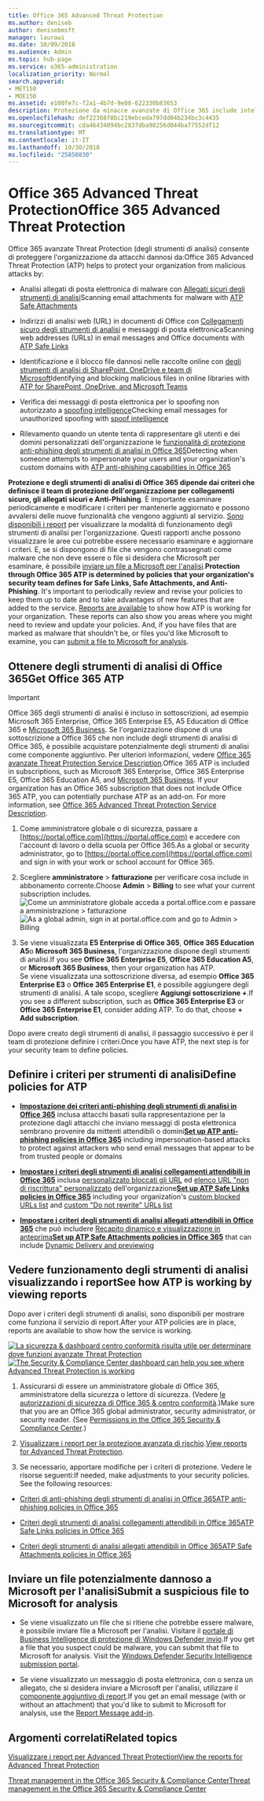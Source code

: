 ```yaml
---
title: Office 365 Advanced Threat Protection
ms.author: deniseb
author: denisebmsft
manager: laurawi
ms.date: 10/09/2018
ms.audience: Admin
ms.topic: hub-page
ms.service: o365-administration
localization_priority: Normal
search.appverid:
- MET150
- MOE150
ms.assetid: e100fe7c-f2a1-4b7d-9e08-622330b83653
description: Protezione da minacce avanzate di Office 365 include intelligence spoofing, collegamenti sicuri, gli allegati sicuri e funzionalità avanzate di anti-phishing. Protezione avanzata di rischio viene inoltre esteso per i file in SharePoint Online, OneDrive for Business e Teams Microsoft.
ms.openlocfilehash: def22368f8bc219ebceda797dd04b234bc3c4435
ms.sourcegitcommit: cda46434094bc2837dba90256d044ba77552df12
ms.translationtype: MT
ms.contentlocale: it-IT
ms.lasthandoff: 10/30/2018
ms.locfileid: "25850830"
---
```

# <a name="office-365-advanced-threat-protection"></a><span data-ttu-id="4d5c7-104">Office 365 Advanced Threat Protection</span><span class="sxs-lookup"><span data-stu-id="4d5c7-104">Office 365 Advanced Threat Protection</span></span>

<span data-ttu-id="4d5c7-105">Office 365 avanzate Threat Protection (degli strumenti di analisi) consente di proteggere l'organizzazione da attacchi dannosi da:</span><span class="sxs-lookup"><span data-stu-id="4d5c7-105">Office 365 Advanced Threat Protection (ATP) helps to protect your organization from malicious attacks by:</span></span>
  
- <span data-ttu-id="4d5c7-106">Analisi allegati di posta elettronica di malware con [Allegati sicuri degli strumenti di analisi](atp-safe-attachments.md)</span><span class="sxs-lookup"><span data-stu-id="4d5c7-106">Scanning email attachments for malware with [ATP Safe Attachments](atp-safe-attachments.md)</span></span>
    
- <span data-ttu-id="4d5c7-107">Indirizzi di analisi web (URL) in documenti di Office con [Collegamenti sicuro degli strumenti di analisi](atp-safe-links.md) e messaggi di posta elettronica</span><span class="sxs-lookup"><span data-stu-id="4d5c7-107">Scanning web addresses (URLs) in email messages and Office documents with [ATP Safe Links](atp-safe-links.md)</span></span>
    
- <span data-ttu-id="4d5c7-108">Identificazione e il blocco file dannosi nelle raccolte online con [degli strumenti di analisi di SharePoint, OneDrive e team di Microsoft](atp-for-spo-odb-and-teams.md)</span><span class="sxs-lookup"><span data-stu-id="4d5c7-108">Identifying and blocking malicious files in online libraries with [ATP for SharePoint, OneDrive, and Microsoft Teams](atp-for-spo-odb-and-teams.md)</span></span>
    
- <span data-ttu-id="4d5c7-109">Verifica dei messaggi di posta elettronica per lo spoofing non autorizzato a [spoofing intelligence](learn-about-spoof-intelligence.md)</span><span class="sxs-lookup"><span data-stu-id="4d5c7-109">Checking email messages for unauthorized spoofing with [spoof intelligence](learn-about-spoof-intelligence.md)</span></span>
    
- <span data-ttu-id="4d5c7-110">Rilevamento quando un utente tenta di rappresentare gli utenti e dei domini personalizzati dell'organizzazione le [funzionalità di protezione anti-phishing degli strumenti di analisi in Office 365](atp-anti-phishing.md)</span><span class="sxs-lookup"><span data-stu-id="4d5c7-110">Detecting when someone attempts to impersonate your users and your organization's custom domains with [ATP anti-phishing capabilities in Office 365](atp-anti-phishing.md)</span></span>
    
<span data-ttu-id="4d5c7-p102">**Protezione e degli strumenti di analisi di Office 365 dipende dai criteri che definisce il team di protezione dell'organizzazione per collegamenti sicuro, gli allegati sicuri e Anti-Phishing**. È importante esaminare periodicamente e modificare i criteri per mantenerle aggiornato e possono avvalersi delle nuove funzionalità che vengono aggiunti al servizio. [Sono disponibili i report](view-reports-for-atp.md) per visualizzare la modalità di funzionamento degli strumenti di analisi per l'organizzazione. Questi rapporti anche possono visualizzare le aree cui potrebbe essere necessario esaminare e aggiornare i criteri. E, se si dispongono di file che vengono contrassegnati come malware che non deve essere o file si desidera che Microsoft per esaminare, è possibile [inviare un file a Microsoft per l'analisi](#submit-a-suspicious-file-to-microsoft-for-analysis).</span><span class="sxs-lookup"><span data-stu-id="4d5c7-p102">**Protection through Office 365 ATP is determined by policies that your organization's security team defines for Safe Links, Safe Attachments, and Anti-Phishing**. It's important to periodically review and revise your policies to keep them up to date and to take advantages of new features that are added to the service. [Reports are available](view-reports-for-atp.md) to show how ATP is working for your organization. These reports can also show you areas where you might need to review and update your policies. And, if you have files that are marked as malware that shouldn't be, or files you'd like Microsoft to examine, you can [submit a file to Microsoft for analysis](#submit-a-suspicious-file-to-microsoft-for-analysis).</span></span>
      
## <a name="get-office-365-atp"></a><span data-ttu-id="4d5c7-116">Ottenere degli strumenti di analisi di Office 365</span><span class="sxs-lookup"><span data-stu-id="4d5c7-116">Get Office 365 ATP</span></span>

> [!IMPORTANT]
> <span data-ttu-id="4d5c7-p103">Office 365 degli strumenti di analisi è incluso in sottoscrizioni, ad esempio Microsoft 365 Enterprise, Office 365 Enterprise E5, A5 Education di Office 365 e [Microsoft 365 Business](https://support.office.com/article/c123694a-1efb-459e-a8d5-2187975373dc). Se l'organizzazione dispone di una sottoscrizione a Office 365 che non include degli strumenti di analisi di Office 365, è possibile acquistare potenzialmente degli strumenti di analisi come componente aggiuntivo. Per ulteriori informazioni, vedere [Office 365 avanzate Threat Protection Service Description](https://technet.microsoft.com/library/exchange-online-advanced-threat-protection-service-description.aspx).</span><span class="sxs-lookup"><span data-stu-id="4d5c7-p103">Office 365 ATP is included in subscriptions, such as Microsoft 365 Enterprise, Office 365 Enterprise E5, Office 365 Education A5, and [Microsoft 365 Business](https://support.office.com/article/c123694a-1efb-459e-a8d5-2187975373dc). If your organization has an Office 365 subscription that does not include Office 365 ATP, you can potentially purchase ATP as an add-on. For more information, see [Office 365 Advanced Threat Protection Service Description](https://technet.microsoft.com/library/exchange-online-advanced-threat-protection-service-description.aspx).</span></span> 

1. <span data-ttu-id="4d5c7-120">Come amministratore globale o di sicurezza, passare a [https://portal.office.com](https://portal.office.com) e accedere con l'account di lavoro o della scuola per Office 365.</span><span class="sxs-lookup"><span data-stu-id="4d5c7-120">As a global or security administrator, go to [https://portal.office.com](https://portal.office.com) and sign in with your work or school account for Office 365.</span></span> 
    
2. <span data-ttu-id="4d5c7-121">Scegliere **amministratore** \> **fatturazione** per verificare cosa include in abbonamento corrente.</span><span class="sxs-lookup"><span data-stu-id="4d5c7-121">Choose **Admin** \> **Billing** to see what your current subscription includes.</span></span> <br/><span data-ttu-id="4d5c7-122">![Come un amministratore globale acceda a portal.office.com e passare a amministrazione \> fatturazione](media/18a3546c-bd1f-4f49-82ec-0184909b42c2.png)</span><span class="sxs-lookup"><span data-stu-id="4d5c7-122">![As a global admin, sign in at portal.office.com and go to Admin \> Billing](media/18a3546c-bd1f-4f49-82ec-0184909b42c2.png)</span></span>
  
3. <span data-ttu-id="4d5c7-123">Se viene visualizzata **E5 Enterprise di Office 365**, **Office 365 Education A5**o **Microsoft 365 Business**, l'organizzazione dispone degli strumenti di analisi.</span><span class="sxs-lookup"><span data-stu-id="4d5c7-123">If you see **Office 365 Enterprise E5**, **Office 365 Education A5**, or **Microsoft 365 Business**, then your organization has ATP.</span></span> <br/><span data-ttu-id="4d5c7-p104">Se viene visualizzata una sottoscrizione diversa, ad esempio **Office 365 Enterprise E3** o **Office 365 Enterprise E1**, è possibile aggiungere degli strumenti di analisi. A tale scopo, scegliere **Aggiungi sottoscrizione +**.</span><span class="sxs-lookup"><span data-stu-id="4d5c7-p104">If you see a different subscription, such as **Office 365 Enterprise E3** or **Office 365 Enterprise E1**, consider adding ATP. To do that, choose **+ Add subscription**.</span></span>
    
<span data-ttu-id="4d5c7-126">Dopo avere creato degli strumenti di analisi, il passaggio successivo è per il team di protezione definire i criteri.</span><span class="sxs-lookup"><span data-stu-id="4d5c7-126">Once you have ATP, the next step is for your security team to define policies.</span></span> 
  
## <a name="define-policies-for-atp"></a><span data-ttu-id="4d5c7-127">Definire i criteri per strumenti di analisi</span><span class="sxs-lookup"><span data-stu-id="4d5c7-127">Define policies for ATP</span></span>

- <span data-ttu-id="4d5c7-128">**[Impostazione dei criteri anti-phishing degli strumenti di analisi in Office 365](set-up-anti-phishing-policies.md)** inclusa attacchi basati sulla rappresentazione per la protezione dagli attacchi che inviano messaggi di posta elettronica sembrano provenire da mittenti attendibili o domini</span><span class="sxs-lookup"><span data-stu-id="4d5c7-128">**[Set up ATP anti-phishing policies in Office 365](set-up-anti-phishing-policies.md)** including impersonation-based attacks to protect against attackers who send email messages that appear to be from trusted people or domains</span></span> 

- <span data-ttu-id="4d5c7-129">**[Impostare i criteri degli strumenti di analisi collegamenti attendibili in Office 365](set-up-atp-safe-links-policies.md)** inclusa [personalizzato bloccati gli URL](set-up-a-custom-blocked-urls-list-wtih-atp.md) ed [elenco URL "non di riscrittura" personalizzato](set-up-a-custom-do-not-rewrite-urls-list-with-atp.md) dell'organizzazione</span><span class="sxs-lookup"><span data-stu-id="4d5c7-129">**[Set up ATP Safe Links policies in Office 365](set-up-atp-safe-links-policies.md)** including your organization's [custom blocked URLs list](set-up-a-custom-blocked-urls-list-wtih-atp.md) and [custom "Do not rewrite" URLs list](set-up-a-custom-do-not-rewrite-urls-list-with-atp.md)</span></span>
    
- <span data-ttu-id="4d5c7-130">**[Impostare i criteri degli strumenti di analisi allegati attendibili in Office 365](set-up-atp-safe-attachments-policies.md)** che può includere [Recapito dinamico e visualizzazione in anteprima](dynamic-delivery-and-previewing.md)</span><span class="sxs-lookup"><span data-stu-id="4d5c7-130">**[Set up ATP Safe Attachments policies in Office 365](set-up-atp-safe-attachments-policies.md)** that can include [Dynamic Delivery and previewing](dynamic-delivery-and-previewing.md)</span></span>
  
## <a name="see-how-atp-is-working-by-viewing-reports"></a><span data-ttu-id="4d5c7-131">Vedere funzionamento degli strumenti di analisi visualizzando i report</span><span class="sxs-lookup"><span data-stu-id="4d5c7-131">See how ATP is working by viewing reports</span></span>

<span data-ttu-id="4d5c7-132">Dopo aver i criteri degli strumenti di analisi, sono disponibili per mostrare come funziona il servizio di report.</span><span class="sxs-lookup"><span data-stu-id="4d5c7-132">After your ATP policies are in place, reports are available to show how the service is working.</span></span>

<span data-ttu-id="4d5c7-133">[![La sicurezza &amp; dashboard centro conformità risulta utile per determinare dove funzioni avanzate Threat Protection](media/6b213d34-adbb-44af-8549-be9a7e2db087.png)](view-reports-for-atp.md)</span><span class="sxs-lookup"><span data-stu-id="4d5c7-133">[![The Security &amp; Compliance Center dashboard can help you see where Advanced Threat Protection is working](media/6b213d34-adbb-44af-8549-be9a7e2db087.png)](view-reports-for-atp.md)</span></span>
  
1. <span data-ttu-id="4d5c7-p105">Assicurarsi di essere un amministratore globale di Office 365, amministratore della sicurezza o lettore di sicurezza. (Vedere [le autorizzazioni di sicurezza di Office 365 &amp; centro conformità](permissions-in-the-security-and-compliance-center.md).)</span><span class="sxs-lookup"><span data-stu-id="4d5c7-p105">Make sure that you are an Office 365 global administrator, security administrator, or security reader. (See [Permissions in the Office 365 Security &amp; Compliance Center](permissions-in-the-security-and-compliance-center.md).)</span></span>
    
2. <span data-ttu-id="4d5c7-136">[Visualizzare i report per la protezione avanzata di rischio](view-reports-for-atp.md).</span><span class="sxs-lookup"><span data-stu-id="4d5c7-136">[View reports for Advanced Threat Protection](view-reports-for-atp.md).</span></span>
    
3. <span data-ttu-id="4d5c7-p106">Se necessario, apportare modifiche per i criteri di protezione. Vedere le risorse seguenti:</span><span class="sxs-lookup"><span data-stu-id="4d5c7-p106">If needed, make adjustments to your security policies. See the following resources:</span></span>

  - [<span data-ttu-id="4d5c7-139">Criteri di anti-phishing degli strumenti di analisi in Office 365</span><span class="sxs-lookup"><span data-stu-id="4d5c7-139">ATP anti-phishing policies in Office 365</span></span>](set-up-anti-phishing-policies.md)
    
  - [<span data-ttu-id="4d5c7-140">Criteri degli strumenti di analisi collegamenti attendibili in Office 365</span><span class="sxs-lookup"><span data-stu-id="4d5c7-140">ATP Safe Links policies in Office 365</span></span>](set-up-atp-safe-links-policies.md)
    
  - [<span data-ttu-id="4d5c7-141">Criteri degli strumenti di analisi allegati attendibili in Office 365</span><span class="sxs-lookup"><span data-stu-id="4d5c7-141">ATP Safe Attachments policies in Office 365</span></span>](set-up-atp-safe-attachments-policies.md)
    
    
## <a name="submit-a-suspicious-file-to-microsoft-for-analysis"></a><span data-ttu-id="4d5c7-142">Inviare un file potenzialmente dannoso a Microsoft per l'analisi</span><span class="sxs-lookup"><span data-stu-id="4d5c7-142">Submit a suspicious file to Microsoft for analysis</span></span>

- <span data-ttu-id="4d5c7-p107">Se viene visualizzato un file che si ritiene che potrebbe essere malware, è possibile inviare file a Microsoft per l'analisi. Visitare il [portale di Business Intelligence di protezione di Windows Defender invio](https://go.microsoft.com/fwlink/?linkid=857185).</span><span class="sxs-lookup"><span data-stu-id="4d5c7-p107">If you get a file that you suspect could be malware, you can submit that file to Microsoft for analysis. Visit the [Windows Defender Security Intelligence submission portal](https://go.microsoft.com/fwlink/?linkid=857185).</span></span>

- <span data-ttu-id="4d5c7-145">Se viene visualizzato un messaggio di posta elettronica, con o senza un allegato, che si desidera inviare a Microsoft per l'analisi, utilizzare il [componente aggiuntivo di report](enable-the-report-message-add-in.md).</span><span class="sxs-lookup"><span data-stu-id="4d5c7-145">If you get an email message (with or without an attachment) that you'd like to submit to Microsoft for analysis, use the [Report Message add-in](enable-the-report-message-add-in.md).</span></span> 
  
## <a name="related-topics"></a><span data-ttu-id="4d5c7-146">Argomenti correlati</span><span class="sxs-lookup"><span data-stu-id="4d5c7-146">Related topics</span></span>

[<span data-ttu-id="4d5c7-147">Visualizzare i report per Advanced Threat Protection</span><span class="sxs-lookup"><span data-stu-id="4d5c7-147">View the reports for Advanced Threat Protection</span></span>](view-reports-for-atp.md)
  
[<span data-ttu-id="4d5c7-148">Threat management in the Office 365 Security &amp; Compliance Center</span><span class="sxs-lookup"><span data-stu-id="4d5c7-148">Threat management in the Office 365 Security &amp; Compliance Center</span></span>](threat-management.md)
  

